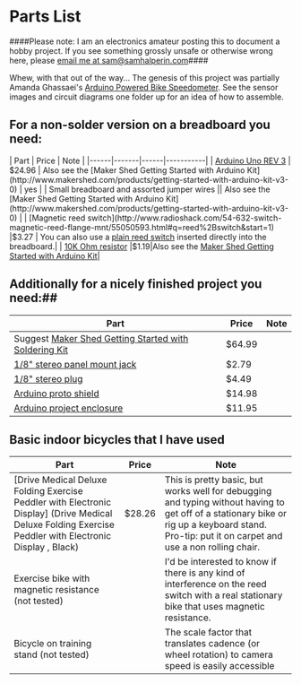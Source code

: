 # Parts List #

####Please note: I am an electronics amateur posting this to document a hobby project.  If you see something grossly unsafe or otherwise wrong here, please <a href="mailto:sam@samhalperin.com">email me at sam@samhalperin.com</a>####

Whew, with that out of the way... The genesis of this project was partially Amanda Ghassaei's [Arduino Powered Bike Speedometer](http://www.instructables.com/id/Arduino-Bike-Speedometer/?ALLSTEPS).  See the sensor images and circuit diagrams one folder up for an idea of how to assemble.


## For a non-solder version on a breadboard you need: ##
| Part | Price | Note |
|------|-------|------|-----------|
| [Arduino Uno REV 3](http://store.arduino.cc/product/A000066)     | $24.96   | Also see the [Maker Shed Getting Started with Arduino Kit](http://www.makershed.com/products/getting-started-with-arduino-kit-v3-0) | yes | 
| Small breadboard and assorted jumper wires || Also see the [Maker Shed Getting Started with Arduino Kit](http://www.makershed.com/products/getting-started-with-arduino-kit-v3-0) | 
| [Magnetic reed switch](http://www.radioshack.com/54-632-switch-magnetic-reed-flange-mnt/55050593.html#q=reed%2Bswitch&start=1) |$3.27 | You can also use a [plain reed switch](https://www.sparkfun.com/search/results?term=COM-08642) inserted directly into the breadboard.|
| [10K Ohm resistor](http://www.radioshack.com/10k-ohm-1-4-watt-carbon-film-resistor-5-pack/2711335.html#.VHi2OaTF_q4) |$1.19|Also see the [Maker Shed Getting Started with Arduino Kit](http://www.makershed.com/products/getting-started-with-arduino-kit-v3-0)|


## Additionally for a nicely finished project you need:##
| Part | Price | Note|
|------|-------|-----|
| Suggest [Maker Shed Getting Started with Soldering Kit](http://www.makershed.com/products/make-getting-started-with-soldering-kit)| $64.99 |  |
| [1/8" stereo panel mount jack](http://www.radioshack.com/1-8-stereo-panel-mount-audio-jack-2-pack/2740249.html) | $2.79| |
| [1/8" stereo plug](http://www.radioshack.com/1-8-shielded-stereo-phone-plug/2741547.html)| $4.49| |
| [Arduino proto shield](http://store.arduino.cc/index.php?main_page=product_info&cPath=11_5&products_id=203) | $14.98| |
| [Arduino project enclosure](https://www.sparkfun.com/products/10088) | $11.95 | |


## Basic indoor bicycles that I have used ##
| Part | Price | Note |
|------|-------|------|
| [Drive Medical Deluxe Folding Exercise Peddler with Electronic Display] (Drive Medical Deluxe Folding Exercise Peddler with Electronic Display , Black) | $28.26 | This is pretty basic, but works well for debugging and typing without having to get off of a stationary bike or rig up a keyboard stand.  Pro-tip: put it on carpet and use a non rolling chair. |
| Exercise bike with magnetic resistance (not tested)| | I'd be interested to know if there is any kind of interference on the reed switch with a real stationary bike that uses magnetic resistance.|
| Bicycle on training stand (not tested) | | The scale factor that translates cadence (or wheel rotation) to camera speed is easily accessible
